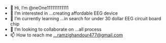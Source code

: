- 👋 Hi, I’m @neOne111111111111
- 👀 I’m interested in ...creating affordable EEG device 
- 🌱 I’m currently learning ...in search for under 30 dollar EEG circuit board chip 
- 💞️ I’m looking to collaborate on ...all process
- 📫 How to reach me ...ramzighandour477@gmail.com

<!---
neOne111111111111/neOne111111111111 is a ✨ special ✨ repository because its `README.md` (this file) appears on your GitHub profile.
You can click the Preview link to take a look at your changes.
--->
